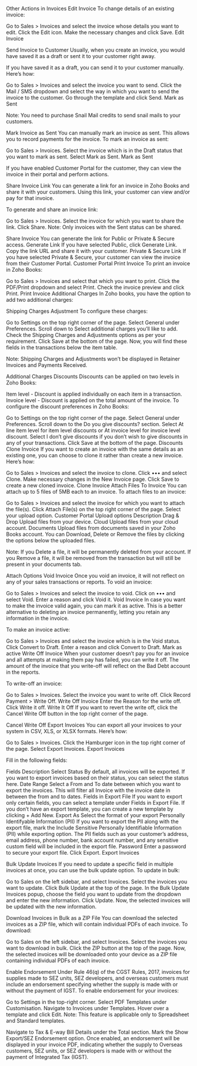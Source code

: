 Other Actions in Invoices
Edit Invoice
To change details of an existing invoice:

Go to Sales > Invoices and select the invoice whose details you want to edit.
Click the Edit icon.
Make the necessary changes and click Save.
Edit Invoice

Send Invoice to Customer
Usually, when you create an invoice, you would have saved it as a draft or sent it to your customer right away.

If you have saved it as a draft, you can send it to your customer manually. Here’s how:

Go to Sales > Invoices and select the invoice you want to send.
Click the Mail / SMS dropdown and select the way in which you want to send the invoice to the customer.
Go through the template and click Send.
Mark as Sent

Note: You need to purchase Snail Mail credits to send snail mails to your customers.

Mark Invoice as Sent
You can manually mark an invoice as sent. This allows you to record payments for the invoice. To mark an invoice as sent:

Go to Sales > Invoices.
Select the invoice which is in the Draft status that you want to mark as sent.
Select Mark as Sent.
Mark as Sent

If you have enabled Customer Portal for the customer, they can view the invoice in their portal and perform actions.

Share Invoice Link
You can generate a link for an invoice in Zoho Books and share it with your customers. Using this link, your customer can view and/or pay for that invoice.

To generate and share an invoice link:

Go to Sales > Invoices.
Select the invoice for which you want to share the link.
Click Share.
Note: Only invoices with the Sent status can be shared.

Share Invoice
You can generate the link for Public or Private & Secure access.
Generate Link
If you have selected Public, click Generate Link.
Copy the link URL and share it with your customer.
Private & Secure Link
If you have selected Private & Secure, your customer can view the invoice from their Customer Portal.
Customer Portal
Print Invoice
To print an invoice in Zoho Books:

Go to Sales > Invoices and select that which you want to print.
Click the PDF/Print dropdown and select Print.
Check the invoice preview and click Print.
Print Invoice
Additional Charges
In Zoho books, you have the option to add two additional charges:

Shipping Charges
Adjustment
To configure these charges:

Go to Settings on the top right corner of the page.
Select General under Preferences.
Scroll down to Select additional charges you’ll like to add.
Check the Shipping Charges and Adjustments options as per your requirement.
Click Save at the bottom of the page.
Now, you will find these fields in the transactions below the item table.

Note: Shipping Charges and Adjustments won’t be displayed in Retainer Invoices and Payments Received.

Additional Charges
Discounts
Discounts can be applied on two levels in Zoho Books:

Item level - Discount is applied individually on each item in a transaction.
Invoice level - Discount is applied on the total amount of the invoice.
To configure the discount preferences in Zoho Books:

Go to Settings on the top right corner of the page.
Select General under Preferences.
Scroll down to the Do you give discounts? section.
Select At line item level for item level discounts or At invoice level for invoice level discount.
Select I don’t give discounts if you don’t wish to give discounts in any of your transactions.
Click Save at the bottom of the page.
Discounts
Clone Invoice
If you want to create an invoice with the same details as an existing one, you can choose to clone it rather than create a new invoice. Here’s how:

Go to Sales > Invoices and select the invoice to clone.
Click ••• and select Clone.
Make necessary changes in the New Invoice page.
Click Save to create a new cloned invoice.
Clone Invoice
Attach Files To Invoice
You can attach up to 5 files of 5MB each to an invoice. To attach files to an invoice:

Go to Sales > Invoices and select the invoice for which you want to attach the file(s).
Click Attach File(s) on the top right corner of the page.
Select your upload option.
Customer Portal
Upload options Description
Drag & Drop Upload files from your device.
Cloud Upload files from your cloud account.
Documents Upload files from documents saved in your Zoho Books account.
You can Download, Delete or Remove the files by clicking the options below the uploaded files.

Note: If you Delete a file, it will be permanently deleted from your account. If you Remove a file, it will be removed from the transaction but will still be present in your documents tab.

Attach Options
Void Invoice
Once you void an invoice, it will not reflect on any of your sales transactions or reports. To void an invoice:

Go to Sales > Invoices and select the invoice to void.
Click on ••• and select Void.
Enter a reason and click Void it.
Void Invoice
In case you want to make the invoice valid again, you can mark it as active. This is a better alternative to deleting an invoice permanently, letting you retain any information in the invoice.

To make an invoice active:

Go to Sales > Invoices and select the invoice which is in the Void status.
Click Convert to Draft.
Enter a reason and click Convert to Draft.
Mark as active
Write Off Invoice
When your customer doesn’t pay you for an invoice and all attempts at making them pay has failed, you can write it off. The amount of the invoice that you write-off will reflect on the Bad Debt account in the reports.

To write-off an invoice:

Go to Sales > Invoices.
Select the invoice you want to write off.
Click Record Payment > Write Off.
Write Off Invoice
Enter the Reason for the write off.
Click Write it off.
Write It Off
If you want to revert the write off, click the Cancel Write Off button in the top right corner of the page.

Cancel Write Off
Export Invoices
You can export all your invoices to your system in CSV, XLS, or XLSX formats. Here’s how:

Go to Sales > Invoices.
Click the Hamburger icon in the top right corner of the page.
Select Export Invoices.
Export Invoices

Fill in the following fields:

Fields Description
Select Status By default, all invoices will be exported. If you want to export invoices based on their status, you can select the status here.
Date Range Select a From and To date between which you want to export the invoices. This will filter all Invoice with the invoice date in between the from and to dates.
Fields in Export File If you want to export only certain fields, you can select a template under Fields in Export File. If you don’t have an export template, you can create a new template by clicking + Add New.
Export As Select the format of your export
Personally Identifyable Information (PII) If you want to export the PII along with the export file, mark the Include Sensitive Personally Identifiable Information (PII) while exporting option. The PII fields such as your customer’s address, email address, phone number, bank account number, and any sensitive custom field will be included in the export file.
Password Enter a password to secure your export file.
Click Export.
Export Invoices

Bulk Update Invoices
If you need to update a specific field in multiple invoices at once, you can use the bulk update option. To update in bulk:

Go to Sales on the left sidebar, and select Invoices.
Select the invoices you want to update.
Click Bulk Update at the top of the page.
In the Bulk Update Invoices popup, choose the field you want to update from the dropdown and enter the new information.
Click Update.
Now, the selected invoices will be updated with the new information.

Download Invoices in Bulk as a ZIP File
You can download the selected invoices as a ZIP file, which will contain individual PDFs of each invoice. To download:

Go to Sales on the left sidebar, and select Invoices.
Select the invoices you want to download in bulk.
Click the ZIP button at the top of the page.
Now, the selected invoices will be downloaded onto your device as a ZIP file containing individual PDFs of each invoice.

Enable Endorsement
Under Rule 46(q) of the CGST Rules, 2017, invoices for supplies made to SEZ units, SEZ developers, and overseas customers must include an endorsement specifying whether the supply is made with or without the payment of IGST. To enable endorsement for your invoices:

Go to Settings in the top-right corner.
Select PDF Templates under Customisation.
Navigate to Invoices under Templates.
Hover over a template and click Edit.
Note: This feature is applicable only to Spreadsheet and Standard templates.

Navigate to Tax & E-way Bill Details under the Total section.
Mark the Show Export/SEZ Endorsement option.
Once enabled, an endorsement will be displayed in your invoice PDF, indicating whether the supply to Overseas customers, SEZ units, or SEZ developers is made with or without the payment of Integrated Tax (IGST).
